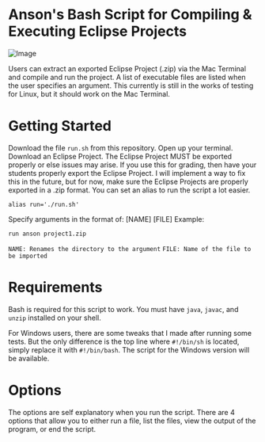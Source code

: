 # Anson's Bash Script for Compiling & Executing Eclipse Projects
![Image](https://fthmb.tqn.com/yOE1QoYZHEUhVkZuuxop_Ma9mQU=/768x0/filters:no_upscale()/Gnu-bash-logo.svg-58c6fe745f9b58af5c8d8017.png)

Users can extract an exported Eclipse Project (.zip) via the Mac Terminal and compile and run the project. A list of executable files are listed when the user specifies an argument. This currently is still in the works of testing for Linux, but it should work on the Mac Terminal.
# Getting Started
Download the file `run.sh` from this repository. Open up your terminal. Download an Eclipse Project. The Eclipse Project MUST be exported properly or else issues may arise. If you use this for grading, then have your students properly export the Eclipse Project.
I will implement a way to fix this in the future, but for now, make sure the Eclipse Projects are properly exported in a .zip format. You can set an alias to run the script a lot easier.
```
alias run='./run.sh'
```
Specify arguments in the format of: [NAME] [FILE]
Example:
```
run anson project1.zip
```
`NAME: Renames the directory to the argument`
`FILE: Name of the file to be imported`

# Requirements
Bash is required for this script to work. You must have `java`, `javac`, and `unzip` installed on your shell.

For Windows users, there are some tweaks that I made after running some tests. But the only difference is the top line where `#!/bin/sh` is located, simply replace it with `#!/bin/bash`. The script for the Windows version will be available.

# Options
The options are self explanatory when you run the script. There are 4 options that allow you to either run a file, list the files, view the output of the program, or end the script. 
